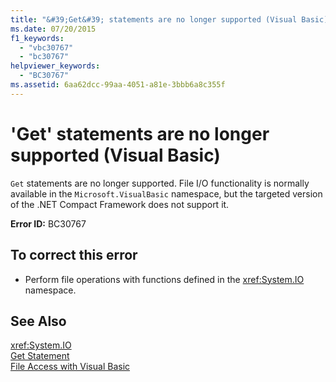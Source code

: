 ```yaml
---
title: "&#39;Get&#39; statements are no longer supported (Visual Basic)"
ms.date: 07/20/2015
f1_keywords: 
  - "vbc30767"
  - "bc30767"
helpviewer_keywords: 
  - "BC30767"
ms.assetid: 6aa62dcc-99aa-4051-a81e-3bbb6a8c355f
---
```

# &#39;Get&#39; statements are no longer supported (Visual Basic)
`Get` statements are no longer supported. File I/O functionality is normally available in the `Microsoft.VisualBasic` namespace, but the targeted version of the .NET Compact Framework does not support it.  
  
 **Error ID:** BC30767  
  
## To correct this error  
  
-   Perform file operations with functions defined in the <xref:System.IO> namespace.  
  
## See Also  
 <xref:System.IO>  
 [Get Statement](../../visual-basic/language-reference/statements/get-statement.md)  
 [File Access with Visual Basic](../../visual-basic/developing-apps/programming/drives-directories-files/file-access.md)
